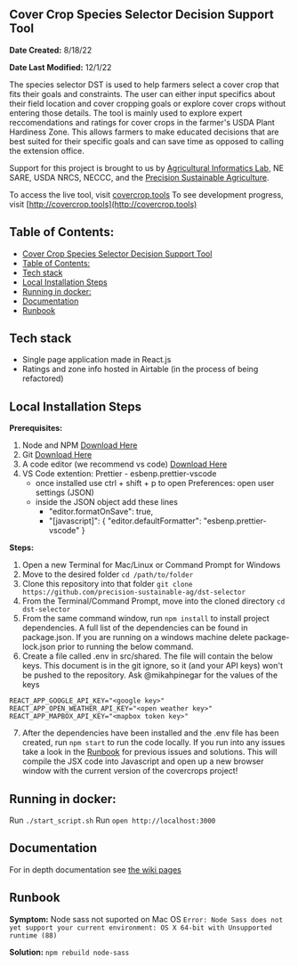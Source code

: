 ## Cover Crop Species Selector Decision Support Tool

**Date Created:** 8/18/22

**Date Last Modified:** 12/1/22

The species selector DST is used to help farmers select a cover crop that fits their goals and constraints. The user can either input specifics about their field location and cover cropping goals or explore cover crops without entering those details. The tool is mainly used to explore expert reccomendations and ratings for cover crops in the farmer's USDA Plant Hardiness Zone. This allows farmers to make educated decisions that are best suited for their specific goals and can save time as opposed to calling the extension office.

Support for this project is brought to us by [Agricultural Informatics Lab](https://sudokita.com), NE SARE, USDA NRCS, NECCC, and the [Precision Sustainable Agriculture](http://precisionsustainableag.org).

To access the live tool, visit [covercrop.tools](http://covercrop.tools)
To see development progress, visit [http://covercrop.tools](http://covercrop.tools)

## Table of Contents:

- [Cover Crop Species Selector Decision Support Tool](#cover-crop-species-selector-decision-support-tool)
- [Table of Contents:](#table-of-contents)
- [Tech stack](#tech-stack)
- [Local Installation Steps](#local-installation-steps)
- [Running in docker:](#running-in-docker)
- [Documentation](#documentation)
- [Runbook](#runbook)

## Tech stack

- Single page application made in React.js
- Ratings and zone info hosted in Airtable (in the process of being refactored)

## Local Installation Steps

**Prerequisites:**

1. Node and NPM [Download Here](https://nodejs.org/en/download/)
2. Git [Download Here](https://git-scm.com/book/en/v2/Getting-Started-Installing-Git)
3. A code editor (we recommend vs code) [Download Here](https://code.visualstudio.com/docs/setup/setup-overview)
4. VS Code extention: Prettier - esbenp.prettier-vscode
   - once installed use ctrl + shift + p to open Preferences: open user settings (JSON)
   - inside the JSON object add these lines
     - "editor.formatOnSave": true,
     - "[javascript]": {
       "editor.defaultFormatter": "esbenp.prettier-vscode"
       }

**Steps:**

1. Open a new Terminal for Mac/Linux or Command Prompt for Windows
2. Move to the desired folder `cd /path/to/folder`
3. Clone this repository into that folder `git clone https://github.com/precision-sustainable-ag/dst-selector`
4. From the Terminal/Command Prompt, move into the cloned directory `cd dst-selector`
5. From the same command window, run `npm install` to install project dependencies. A full list of the dependencies can be found in package.json. If you are running on a windows machine delete package-lock.json prior to running the below command.
6. Create a file called .env in src/shared. The file will contain the below keys. This document is in the git ignore, so it (and your API keys) won't be pushed to the repository. Ask @mikahpinegar for the values of the keys

```
REACT_APP_GOOGLE_API_KEY="<google key>"
REACT_APP_OPEN_WEATHER_API_KEY="<open weather key>"
REACT_APP_MAPBOX_API_KEY="<mapbox token key>"
```

7. After the dependencies have been installed and the .env file has been created, run `npm start` to run the code locally. If you run into any issues take a look in the [Runbook](#runbook) for previous issues and solutions. This will compile the JSX code into Javascript and open up a new browser window with the current version of the covercrops project!

## Running in docker:

Run `./start_script.sh`
Run `open http://localhost:3000`

## Documentation

For in depth documentation see [the wiki pages](https://precision-sustainable-ag.atlassian.net/wiki/spaces/DST/pages/156500002/Species+Selector)

## Runbook

**Symptom:**
Node sass not suported on Mac OS `Error: Node Sass does not yet support your current environment: OS X 64-bit with Unsupported runtime (88)`

**Solution:**
`npm rebuild node-sass`
